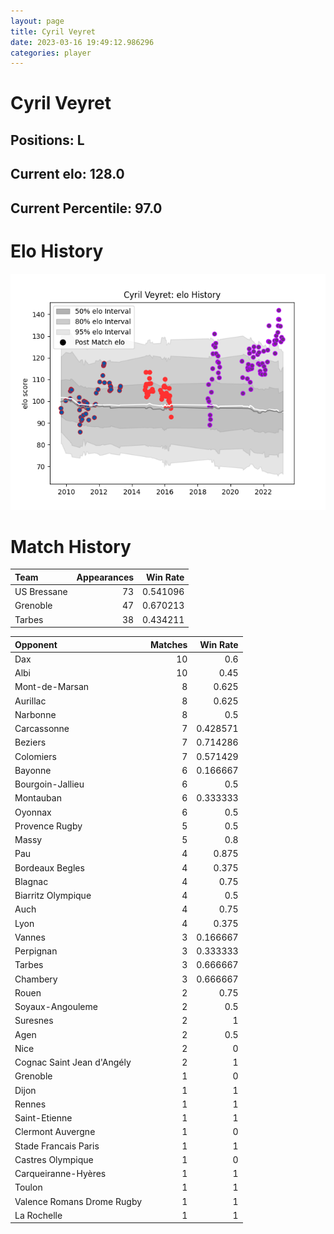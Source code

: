 ```yaml
---  
layout: page  
title: Cyril Veyret  
date: 2023-03-16 19:49:12.986296  
categories: player  
---
```

# Cyril Veyret

## Positions: L

## Current elo: 128.0

## Current Percentile: 97.0

# Elo History


![elo history](history_CyrilVeyret.png)
# Match History


| Team        |   Appearances |   Win Rate |
|:------------|--------------:|-----------:|
| US Bressane |            73 |   0.541096 |
| Grenoble    |            47 |   0.670213 |
| Tarbes      |            38 |   0.434211 |

| Opponent                   |   Matches |   Win Rate |
|:---------------------------|----------:|-----------:|
| Dax                        |        10 |   0.6      |
| Albi                       |        10 |   0.45     |
| Mont-de-Marsan             |         8 |   0.625    |
| Aurillac                   |         8 |   0.625    |
| Narbonne                   |         8 |   0.5      |
| Carcassonne                |         7 |   0.428571 |
| Beziers                    |         7 |   0.714286 |
| Colomiers                  |         7 |   0.571429 |
| Bayonne                    |         6 |   0.166667 |
| Bourgoin-Jallieu           |         6 |   0.5      |
| Montauban                  |         6 |   0.333333 |
| Oyonnax                    |         6 |   0.5      |
| Provence Rugby             |         5 |   0.5      |
| Massy                      |         5 |   0.8      |
| Pau                        |         4 |   0.875    |
| Bordeaux Begles            |         4 |   0.375    |
| Blagnac                    |         4 |   0.75     |
| Biarritz Olympique         |         4 |   0.5      |
| Auch                       |         4 |   0.75     |
| Lyon                       |         4 |   0.375    |
| Vannes                     |         3 |   0.166667 |
| Perpignan                  |         3 |   0.333333 |
| Tarbes                     |         3 |   0.666667 |
| Chambery                   |         3 |   0.666667 |
| Rouen                      |         2 |   0.75     |
| Soyaux-Angouleme           |         2 |   0.5      |
| Suresnes                   |         2 |   1        |
| Agen                       |         2 |   0.5      |
| Nice                       |         2 |   0        |
| Cognac Saint Jean d'Angély |         2 |   1        |
| Grenoble                   |         1 |   0        |
| Dijon                      |         1 |   1        |
| Rennes                     |         1 |   1        |
| Saint-Etienne              |         1 |   1        |
| Clermont Auvergne          |         1 |   0        |
| Stade Francais Paris       |         1 |   1        |
| Castres Olympique          |         1 |   0        |
| Carqueiranne-Hyères        |         1 |   1        |
| Toulon                     |         1 |   1        |
| Valence Romans Drome Rugby |         1 |   1        |
| La Rochelle                |         1 |   1        |